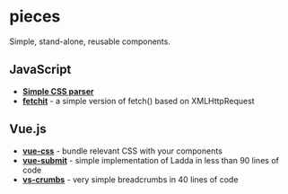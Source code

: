 # pieces

Simple, stand-alone, reusable components.

## JavaScript

* [**Simple CSS parser**](https://github.com/NxtChg/pieces/tree/master/js/css_parser)
* [**fetchit**](https://github.com/NxtChg/pieces/tree/master/js/fetchit) - a simple version of fetch() based on XMLHttpRequest

## Vue.js

* [**vue-css**](https://github.com/NxtChg/pieces/tree/master/js/vue/vue-css) - bundle relevant CSS with your components
* [**vue-submit**](https://github.com/NxtChg/pieces/tree/master/js/vue/vue-submit) - simple implementation of Ladda in less than 90 lines of code
* [**vs-crumbs**](https://github.com/NxtChg/pieces/tree/master/js/vue/vs-crumbs) - very simple breadcrumbs in 40 lines of code
